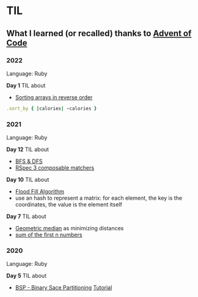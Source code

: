 # TIL 

## What I learned (or recalled) thanks to [Advent of Code](adventofcode.com/)

### 2022
Language: Ruby

**Day 1**
TIL about
* [Sorting arrays in reverse order](https://www.rubyguides.com/2017/07/ruby-sort/)
```ruby
.sort_by { |calories| -calories }
```

### 2021
Language: Ruby

**Day 12**
TIL about
* [BFS & DFS](https://medium.com/tebs-lab/breadth-first-search-and-depth-first-search-4310f3bf8416)
* [RSpec 3 composable matchers](https://rspec.info/blog/2014/01/new-in-rspec-3-composable-matchers/)

**Day 10**
TIL about 
* [Flood Fill Algorithm](https://en.m.wikipedia.org/wiki/Flood_fill)
* use an hash to represent a matrix: for each element, the key is the coordinates, the value is the element itself

**Day 7**
TIL about
* [Geometric median](https://en.wikipedia.org/wiki/Geometric_median) as minimizing distances
* [sum of the first n numbers](https://iq.opengenus.org/sum-of-first-n-numbers/)

### 2020
Language: Ruby

**Day 5**
TIL about
* [BSP - Binary Sace Partitioning](https://en.wikipedia.org/wiki/Binary_space_partitioning) [Tutorial](https://www.cs.cmu.edu/afs/andrew/scs/cs/15-463/2001/pub/www/notes/bsp_tutorial.pdf)
